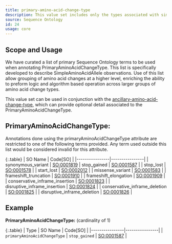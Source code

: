 ```yaml
---
title: primary-amino-acid-change-type
description: This value set includes only the types associated with simple amino acid alleles.
source: Sequence Ontology
id: 24
usage: core
---
```


Scope and Usage
---------------

We have curated a list of primary Sequence Ontology terms to be used when annotating PrimaryAminoAcidChangeType.  This list is specifically developed to describe SimpleAminoAcidAllele observations.  Use of this list allow grouping of amino acid changes at a higher level, enriching the ability to preform logic and algorithm based operation across larger groups of amino acid change types.

This value set can be used in conjunction with the [ancillary-amino-acid-change-type](ancillary_amino_acid_change_type.html), which can provide optional detail associated to the PrimaryAminoAcidChangeType.

PrimaryAminoAcidChangeType:
----------------------------------

Annotations done using the primaryAminoAcidChangeType attribute are restricted to one of the following terms provided.  Any term used outside this list would be considered invalid for this attribute.

{:.table}
| SO Name | Code[SO] | 
|----------------|----------------|
| synonymous_variant | [SO:0001819](http://www.sequenceontology.org/browser/current_svn/term/SO:0001819) 
| stop_gained | [SO:0001587](http://www.sequenceontology.org/browser/current_svn/term/SO:0001587) |
| stop_lost | [SO:0001578](http://www.sequenceontology.org/browser/current_svn/term/SO:0001578) |
| start_lost | [SO:0002012](http://www.sequenceontology.org/browser/current_svn/term/SO:0002012) |
| missense_variant | [SO:0001583](http://www.sequenceontology.org/browser/current_svn/term/SO:0001583) |
| frameshift_truncation | [SO:0001910](http://www.sequenceontology.org/browser/current_svn/term/SO:0001910) |
| frameshift_elongation | [SO:0001909](http://www.sequenceontology.org/browser/current_svn/term/SO:0001909) |
| conservative_inframe_insertion | [SO:0001823](http://www.sequenceontology.org/browser/current_svn/term/SO:0001823) |
| disruptive_inframe_insertion | [SO:0001824](http://www.sequenceontology.org/browser/current_svn/term/SO:0001824) |
| conservative_inframe_deletion | [SO:0001825](http://www.sequenceontology.org/browser/current_svn/term/SO:0001825) |
| disruptive_inframe_deletion | [SO:0001826](http://www.sequenceontology.org/browser/current_svn/term/SO:0001826) |

Example
-------

**PrimaryAminoAcidChangeType:** (cardinality of 1)

{:.table}
| Type | SO Name | Code[SO] | 
|----------------|----------------|
| `primaryAminoAcidChangeType` | `stop_gained` | [SO:0001587](http://www.sequenceontology.org/browser/current_svn/term/SO:0001587) |


